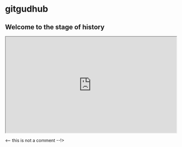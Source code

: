 # gitgudhub

## Welcome to the stage of history

<iframe width="560" height="315" src="https://www.youtube.com/embed/uURB-vo9rZ4?start=60&autoplay=1 frameborder="0" allow="accelerometer; clipboard-write; encrypted-media; gyroscope; picture-in-picture" allowfullscreen></iframe>

<!-- some elements won't work in markdown -->

<-- this is not a comment --!>
<!-- this is a comment, have close a look at the difference between this line and the one above -->
